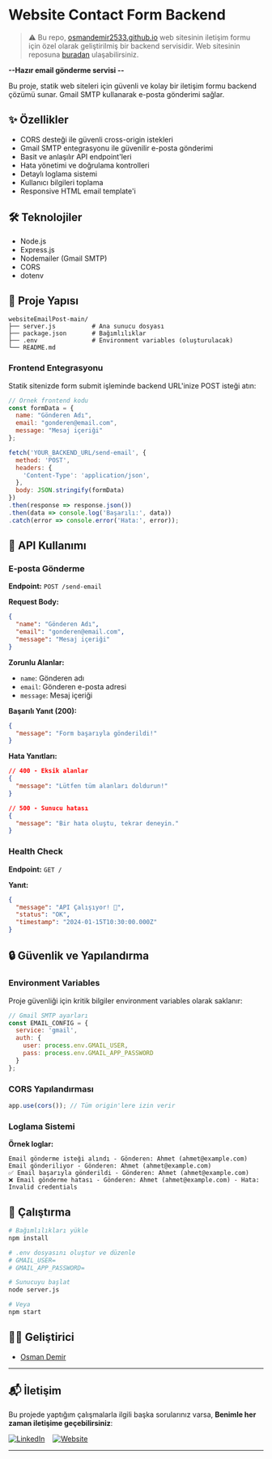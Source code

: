 # Website Contact Form Backend

> ⚠️ Bu repo, [osmandemir2533.github.io](https://osmandemir2533.github.io/) web sitesinin iletişim formu için özel olarak geliştirilmiş bir backend servisidir. Web sitesinin reposuna [buradan](https://github.com/osmandemir2533/osmandemir2533.github.io) ulaşabilirsiniz.

**--Hazır email gönderme servisi --**

Bu proje, statik web siteleri için güvenli ve kolay bir iletişim formu backend çözümü sunar. Gmail SMTP kullanarak e-posta gönderimi sağlar.

## ✨ Özellikler

- CORS desteği ile güvenli cross-origin istekleri
- Gmail SMTP entegrasyonu ile güvenilir e-posta gönderimi
- Basit ve anlaşılır API endpoint'leri
- Hata yönetimi ve doğrulama kontrolleri
- Detaylı loglama sistemi
- Kullanıcı bilgileri toplama
- Responsive HTML email template'i


## 🛠️ Teknolojiler

- Node.js
- Express.js
- Nodemailer (Gmail SMTP)
- CORS
- dotenv

## 📁 Proje Yapısı

```
websiteEmailPost-main/
├── server.js          # Ana sunucu dosyası
├── package.json       # Bağımlılıklar
├── .env               # Environment variables (oluşturulacak)
└── README.md         
```

### Frontend Entegrasyonu

Statik sitenizde form submit işleminde backend URL'inize POST isteği atın:

```javascript
// Örnek frontend kodu
const formData = {
  name: "Gönderen Adı",
  email: "gonderen@email.com", 
  message: "Mesaj içeriği"
};

fetch('YOUR_BACKEND_URL/send-email', {
  method: 'POST',
  headers: {
    'Content-Type': 'application/json',
  },
  body: JSON.stringify(formData)
})
.then(response => response.json())
.then(data => console.log('Başarılı:', data))
.catch(error => console.error('Hata:', error));
```

## 🔌 API Kullanımı

### E-posta Gönderme

**Endpoint:** `POST /send-email`

**Request Body:**
```json
{
  "name": "Gönderen Adı",
  "email": "gonderen@email.com",
  "message": "Mesaj içeriği"
}
```

**Zorunlu Alanlar:**
- `name`: Gönderen adı
- `email`: Gönderen e-posta adresi  
- `message`: Mesaj içeriği

**Başarılı Yanıt (200):**
```json
{
  "message": "Form başarıyla gönderildi!"
}
```

**Hata Yanıtları:**
```json
// 400 - Eksik alanlar
{
  "message": "Lütfen tüm alanları doldurun!"
}

// 500 - Sunucu hatası
{
  "message": "Bir hata oluştu, tekrar deneyin."
}
```

### Health Check

**Endpoint:** `GET /`

**Yanıt:**
```json
{
  "message": "API Çalışıyor! 🚀",
  "status": "OK", 
  "timestamp": "2024-01-15T10:30:00.000Z"
}
```

## 🔒 Güvenlik ve Yapılandırma

### Environment Variables

Proje güvenliği için kritik bilgiler environment variables olarak saklanır:

```javascript
// Gmail SMTP ayarları
const EMAIL_CONFIG = {
  service: 'gmail',
  auth: {
    user: process.env.GMAIL_USER,
    pass: process.env.GMAIL_APP_PASSWORD
  }
};
```

### CORS Yapılandırması

```javascript
app.use(cors()); // Tüm origin'lere izin verir
```

### Loglama Sistemi

**Örnek loglar:**
```
Email gönderme isteği alındı - Gönderen: Ahmet (ahmet@example.com)
Email gönderiliyor - Gönderen: Ahmet (ahmet@example.com)
✅ Email başarıyla gönderildi - Gönderen: Ahmet (ahmet@example.com)
❌ Email gönderme hatası - Gönderen: Ahmet (ahmet@example.com) - Hata: Invalid credentials
```

## 🚀 Çalıştırma

```bash
# Bağımlılıkları yükle
npm install

# .env dosyasını oluştur ve düzenle
# GMAIL_USER=
# GMAIL_APP_PASSWORD=

# Sunucuyu başlat
node server.js

# Veya 
npm start
```


## 👨‍💻 Geliştirici

- [Osman Demir](https://github.com/osmandemir2533)

---

## 📬 İletişim

Bu projede yaptığım çalışmalarla ilgili başka sorularınız varsa, **Benimle her zaman iletişime geçebilirsiniz**:

[![LinkedIn](https://img.icons8.com/ios-filled/50/0A66C2/linkedin.png)](https://www.linkedin.com/in/osmandemir2533/)  &nbsp;&nbsp; 
[![Website](https://img.icons8.com/ios-filled/50/8e44ad/domain.png)](https://osmandemir2533.github.io/)

---
